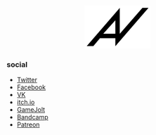 <p align="center">
    <img src="./assets/logo/black.svg" width="150px"/>
</p>

### social
* [Twitter](https://twitter.com/axavtwitt)
* [Facebook](https://facebook.com/axavfaceb)
* [VK](https://vk.com/axavk)
* [itch.io](https://axavgame.itch.io/)
* [GameJolt](https://axavgame.gamejolt.io/)
* [Bandcamp](https://axavmusic.bandcamp.com/)
* [Patreon](https://www.patreon.com/axavpatreon)
